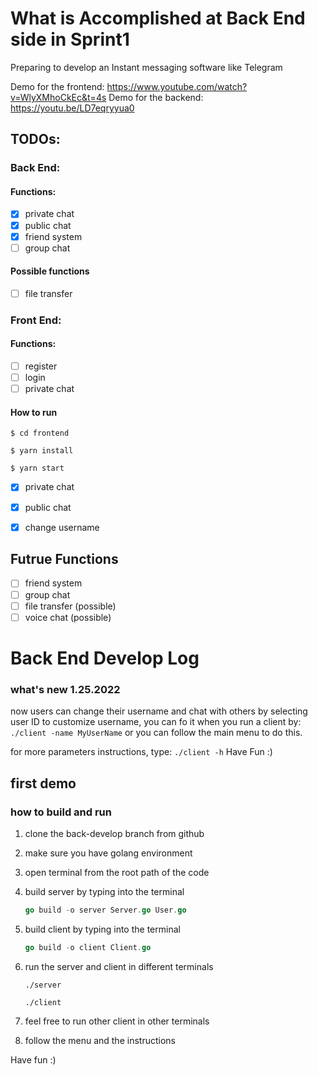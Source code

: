 # What is Accomplished at Back End side in Sprint1

Preparing to develop an Instant messaging software like Telegram

Demo for the frontend: https://www.youtube.com/watch?v=WlyXMhoCkEc&t=4s
Demo for the backend: https://youtu.be/LD7eqryyua0

## TODOs:

### Back End:
#### Functions:

  - [x] private chat
  - [x] public chat
  - [x] friend system
  - [ ] group chat
#### Possible functions

 - [ ] file transfer

### Front End:
#### Functions:

  - [ ] register
  - [ ] login
  - [ ] private chat

#### How to run
```
$ cd frontend
```
```
$ yarn install
```
```
$ yarn start
```
  - [x] private chat
  - [x] public chat
  - [x] change username


## Futrue Functions
  - [ ] friend system
  - [ ] group chat
  - [ ] file transfer (possible)
  - [ ] voice chat (possible)

# Back End Develop Log

### what's new 1.25.2022 ###

now users can change their username and chat with others by selecting user ID
to customize username, you can fo it when you run a client by:
     ```
    ./client -name MyUserName
    ```
or you can follow the main menu to do this.

for more parameters instructions, type:
    ```
    ./client -h
    ```
Have Fun :)

## first demo

### how to build and run

1. clone the back-develop branch from github

2. make sure you have golang environment

3. open terminal from the root path of the code

4. build server by typing into the terminal

    ```go
    go build -o server Server.go User.go
    ```

    

5. build client by typing into the terminal

    ```go
    go build -o client Client.go
    ```

    

6. run the server and client in different terminals

    ```
    ./server
    ```

    ```
    ./client
    ```

7. feel free to run other client in other terminals

8. follow the menu and the instructions

Have fun :)
